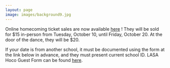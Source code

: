 ```yaml
---
layout: page
image: images/background9.jpg
---
```

Online homecoming ticket sales are now available [here](https://tinyurl.com/ya38yt47) ! They will be sold for $15 in-person from Tuesday, October 10, until Friday, October 20. At the door of the dance, they will be $20.

If your date is from another school, it must be documented using the form at the link below in advance, and they must present current school ID. LASA Hoco Guest Form can be found [here](https://docs.google.com/document/d/1jJTS_GV-SOi-GcHF1vAEmMUq6pjgMrW9n8ZhChq9oNY/edit).